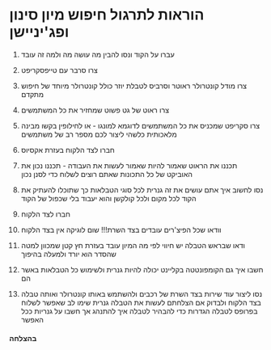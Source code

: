 # הוראות לתרגול חיפוש מיון סינון ופג'יניישן


1. עברו על הקוד ונסו להבין מה עושה מה ולמה זה עובד
2. צרו סרבר עם טייפסקריפט
3. צרו מודל קונטרולר ראוטר וסרביס לטבלת יוזר כולל קונטרולר מיוחד של חיפוש מתקדם
4. צרו ראוט של גט פשוט שמחזיר את כל המשתמשים
5. צרו סקריפט שמכניס את כל המשתמשים לדוגמא למונגו - או לחילופין בקשו מבינה מלאכותית כלשהי ליצור לכם מספר רב של משתמשים
6. חברו לצד הלקוח בעזרת אקסיוס
7. תכננו את הראוט שאמור להיות שאמור לעשות את העבודה - תכננו נכון את האוביקט של כל התכונות שאתם רוצים לשלוח כדי לסנן נכון
8. נסו לחשוב איך אתם עושים את זה גנרית לכל סוגי הטבלאות כך שתוכלו להעתיק את הקוד לכל מקום ולכל קולקשן והוא יעבוד בלי שכפול של הקוד
9. חברו לצד הלקוח
10. וודאו שכל הפיצ'רים עובדים בצד השרת!!! שום לוגיקה אין בצד הלקוח

11. ודאו שבראש הטבלה יש חיווי לפי מה המיון עובד בעזרת חץ קטן שמכוון למטה שהסדר הוא יורד ולמעלה בהיפוך
12. חשבו איך גם הקומפונטטה בקליינט יכולה להיות גנרית ולשימוש כל הטבלאות באשר הם

13. נסו ליצור עוד שירות בצד השרת של רכבים ולהשתמש באותו קונטרולר ואותה טבלה בצד הלקוח ולבדוק אם הצלחתם לעשות את הטבלה גנרית
שימו לב שאפשר לשלוח בפרופס לטבלה הגדרות כדי להבהיר לטבלה איך להתנהג אך חשבו על גנריות ככל האפשר


#### בהצלחה ####

